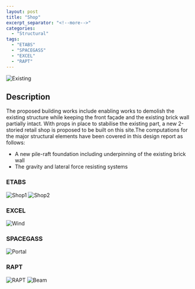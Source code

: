 ```yaml
---
layout: post
title: "Shop"
excerpt_separator: "<!--more-->"
categories: 
  - "Structural"
tags:
  - "ETABS"
  - "SPACEGASS"
  - "EXCEL"
  - "RAPT"
---
```


![Existing](/assets/struct/SHOP1/SHOP-table.jpg)
<!--more-->
## Description
The proposed building works include enabling works to demolish the existing structure while keeping the front façade and the existing brick wall partially intact. With props in place to stabilise the existing part, a new 2-storied retail shop is proposed to be built on this site.The computations for the major structural elements have been covered in this design report as follows:
- A new pile-raft foundation including underpinning of the existing brick wall
- The gravity and lateral force resisting systems 

### ETABS
![Shop1](/assets/struct/SHOP1/SHOP-1.jpg)
![Shop2](/assets/struct/SHOP1/SHOP-2.jpg)
### EXCEL
![Wind](/assets/struct/SHOP1/SHOPFRONT-WIND.jpg)
### SPACEGASS
![Portal](/assets/struct/SHOP1/SHOPFRONT-PORTALFRAME.jpg)
### RAPT
![RAPT](/assets/struct/SHOP1/SHOPFRONT-RAPT.jpg)
![Beam](/assets/struct/SHOP1/SHOPFRONT-raftbeam.jpg)
